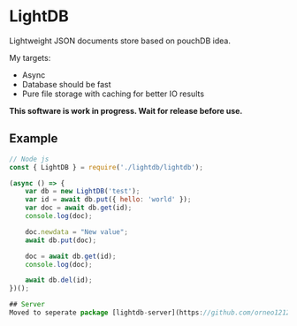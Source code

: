 # LightDB
Lightweight JSON documents store based on pouchDB idea.


My targets:
- Async
- Database should be fast
- Pure file storage with caching for better IO results

**This software is work in progress. Wait for release before use.**

## Example
```javascript
// Node js
const { LightDB } = require('./lightdb/lightdb');

(async () => {
    var db = new LightDB('test');
    var id = await db.put({ hello: 'world' });
    var doc = await db.get(id);
    console.log(doc);

    doc.newdata = "New value";
    await db.put(doc);

    doc = await db.get(id);
    console.log(doc);

    await db.del(id);
})();

## Server
Moved to seperate package [lightdb-server](https://github.com/orneo1212/LightDB-server)